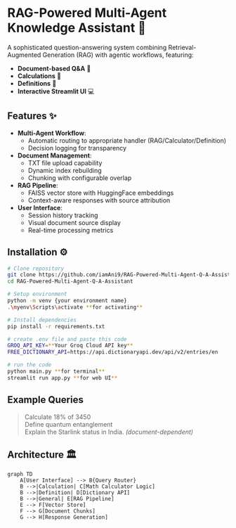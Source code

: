 # RAG-Powered Multi-Agent Knowledge Assistant 🤖

A sophisticated question-answering system combining Retrieval-Augmented Generation (RAG) with agentic workflows, featuring:

- **Document-based Q&A** 📄
- **Calculations** 🧮 
- **Definitions** 📖
- **Interactive Streamlit UI** 💻

## Features ✨

- **Multi-Agent Workflow**:
  - Automatic routing to appropriate handler (RAG/Calculator/Definition)
  - Decision logging for transparency
- **Document Management**:
  - TXT file upload capability
  - Dynamic index rebuilding
  - Chunking with configurable overlap
- **RAG Pipeline**:
  - FAISS vector store with HuggingFace embeddings
  - Context-aware responses with source attribution
- **User Interface**:
  - Session history tracking
  - Visual document source display
  - Real-time processing metrics

## Installation ⚙️

```bash
# Clone repository
git clone https://github.com/iamAni9/RAG-Powered-Multi-Agent-Q-A-Assistant.git
cd RAG-Powered-Multi-Agent-Q-A-Assistant

# Setup environment 
python -m venv {your environment name}
.\myenv\Scripts\activate **for activating**

# Install dependencies
pip install -r requirements.txt

# create .env file and paste this code
GROQ_API_KEY=**Your Groq Cloud API key**
FREE_DICTIONARY_API=https://api.dictionaryapi.dev/api/v2/entries/en

# run the code
python main.py **for terminal**
streamlit run app.py **for web UI**
```
## Example Queries

> Calculate 18% of 3450  
> Define quantum entanglement  
> Explain the Starlink status in India. *(document-dependent)*

## Architecture 🏛️
```mermaid
graph TD
    A[User Interface] --> B{Query Router}
    B -->|Calculation| C[Math Calculator Logic]
    B -->|Definition| D[Dictionary API]
    B -->|General| E[RAG Pipeline]
    E --> F[Vector Store]
    F --> G[Document Chunks]
    G --> H[Response Generation]
```

